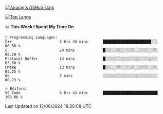 [![Anurag's GitHub stats](https://github-readme-stats.vercel.app/api?username=wugouzi&count_private=true)](https://github.com/anuraghazra/github-readme-stats)

[![Top Langs](https://github-readme-stats.vercel.app/api/top-langs/?username=wugouzi&layout=compact&count_private=true&hide=html)](https://github.com/anuraghazra/github-readme-stats)

<!--START_SECTION:waka-->
📊 **This Week I Spent My Time On** 

```text
💬 Programming Languages: 
C++                      5 hrs 49 mins       ██████████████████████░░░   86.58 % 
C                        20 mins             █░░░░░░░░░░░░░░░░░░░░░░░░   05.10 % 
Protocol Buffer          14 mins             █░░░░░░░░░░░░░░░░░░░░░░░░   03.50 % 
CMake                    13 mins             █░░░░░░░░░░░░░░░░░░░░░░░░   03.25 % 
Go                       2 mins              ░░░░░░░░░░░░░░░░░░░░░░░░░   00.73 % 

🔥 Editors: 
VS Code                  6 hrs 43 mins       █████████████████████████   100.00 % 
```


 Last Updated on 12/06/2024 18:39:08 UTC
<!--END_SECTION:waka-->

<!--
**wugouzi/wugouzi** is a ✨ _special_ ✨ repository because its `README.md` (this file) appears on your GitHub profile.

Here are some ideas to get you started:

- 🔭 I’m currently working on ...
- 🌱 I’m currently learning ...
- 👯 I’m looking to collaborate on ...
- 🤔 I’m looking for help with ...
- 💬 Ask me about ...
- 📫 How to reach me: ...
- 😄 Pronouns: ...
- ⚡ Fun fact: ...
-->
